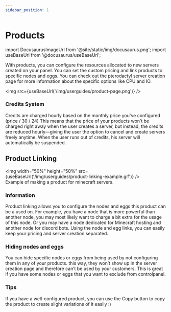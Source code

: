 ```yaml
---
sidebar_position: 1
---
```


# Products

import DocusaurusImageUrl from '@site/static/img/docusaurus.png';
import useBaseUrl from '@docusaurus/useBaseUrl';

With products, you can configure the resources allocated to new servers created on your panel. You can set the custom pricing and link products to specific nodes and eggs.
You can check out the pterodactyl server creation page for more information about the specific options like CPU and IO.

<img src={useBaseUrl('/img/userguides/product-page.png')} />

### Credits System
Credits are charged hourly based on the monthly price you've configured (price / 30 / 24)
This means that the price of your products won’t be charged right away when the user creates a server, but instead, the credits are reduced hourly—giving the user the option to cancel and create servers freely anytime.
When the user runs out of credits, his server will automatically be suspended.


## Product Linking
<img width="50%" height="50%" src={useBaseUrl('/img/userguides/product-linking-example.gif')} /><br/>
Example of making a product for minecraft servers.

### Information
Product linking allows you to configure the nodes and eggs this product can be a used on.
For example, you have a node that is more powerful than another node, you may most likely want to charge a bit extra for the usage of this node.
Or you may have a node dedicated for Minecraft hosting and another node for discord bots. Using the node and egg links, you can easily keep your pricing and server creation separated.

### Hiding nodes and eggs
You can hide specific nodes or eggs from being used by not configuring them in any of your products. this way, they won’t show up in the server creation page and therefore can’t be used by your customers. This is great if you have some nodes or eggs that you want to exclude from controlpanel.

### Tips
If you have a well-configured product, you can use the Copy button to copy the product to create slight variations of it easily :) 

